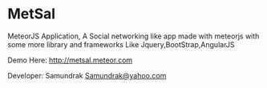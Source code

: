 # MetSal
MeteorJS Application, A Social networking like app made with meteorjs with some more library and frameworks Like Jquery,BootStrap,AngularJS

Demo Here: http://metsal.meteor.com

Developer: Samundrak <Samundrak@yahoo.com>
